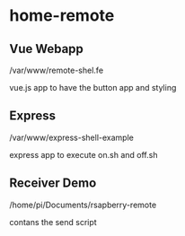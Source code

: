 # home-remote

## Vue Webapp
/var/www/remote-shel.fe

vue.js app to have the button app and styling

## Express
/var/www/express-shell-example

express app to execute on.sh and off.sh

## Receiver Demo
/home/pi/Documents/rsapberry-remote

contans the send script
